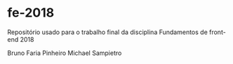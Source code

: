 # fe-2018
Repositório usado para o trabalho final da disciplina Fundamentos de front-end 2018

Bruno Faria Pinheiro
Michael Sampietro
